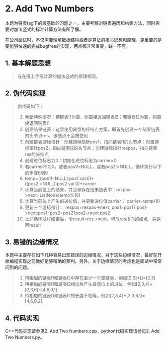 # 2. Add Two Numbers

  本题为链表tag下的最基础的习题之一，主要考察对链表遍历和构建方法，同时需要对加法竖式的标准计算方法有所了解。
  
  在公司面试时，不仅需要理解数据结构或者是算法的核心思想和原理，更重要的是要能够快速的完成bugfree的实现，两点都非常重要，缺一不可。
  
  ## 1. 基本解题思想
  > 与在纸上手写计算的加法竖式的原理相同，
  
  
  ## 2. 伪代码实现
  > 伪代码如下：

  > 1. 判断特殊情况：若链表l1为空，则直接返回链表l2；若链表l2为空，则直接返回链表l1
  > 2. 创建结果链表：这里使用典型的哑结点方案，即首先创建一个结果链表的头节点res，该结点不会被使用
  > 3. 创建链表游标指针：创建游标指针pos1，指向链表l1的头节点；创建游标指针pos2，指向链表l2的头节点；创建游标指针respos，指向链表res的头结点
  > 4. 创建进位标志为0：初始化进位标志为carrier=0
  > 5. 若carrier不为0，或者pos1!=NULL，或者pos2!=NULL，循环执行以下的步骤6到9
  > 6. temp=((pos1!=NULL):pos1.val:0)+((pos2!=NULL):pos2.val:0)+carrier
  > 7. 计算当前位上的结果，并且保存在结果链表中：respos->next=ListNode(temp%10)
  > 8. 计算当前位上产生的进位值，并更新进位值carrier： carrier=temp/10
  > 9. 更新三个游标指针： respos=respos->next; pos1=pos1? pos1->next:pos1; pos2=pos2?pos2->next:pos2
  > 9. 上述循环过程结束后，令result=res->next，释放res指向的结点，并返回result
  
  
  ## 3. 易错的边缘情况
  本题中主要存在如下几种容易出现错误的边缘情况，对于这些边缘情况，最好在开始编程实现之前做好足够精确的预判。另外，关于边缘情况的考虑也是面试中常常问到的问题。
  
  > 1. 待相加的链表l1和链表l2中存在至少一个空链表，例如\[2,3]+\[]=\[2,3]
  > 2. 待相加的链表l1和链表l2相加后产生最高位上的进位，例如\[2,3,4]+\[2,3,6]=\[4,6,0,1]
  > 3. 待相加的链表l1和链表l2的长度不相等，例如\[2,3,4]+\[2,3,6,1]=\[4,6,0,2]
  
  ## 4. 代码实现
  C++代码实现请参见2. Add Two Numbers.cpp，python代码实现请参见2. Add Two Numbers.py。

